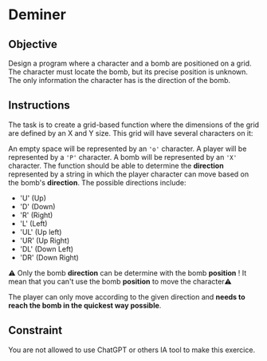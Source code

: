 # Deminer

## Objective
Design a program where a character and a bomb are positioned on a grid. The character must locate the bomb, but its precise position is unknown. The only information the character has is the direction of the bomb.

## Instructions
The task is to create a grid-based function where the dimensions of the grid are defined by an X and Y size. This grid will have several characters on it:

An empty space will be represented by an `'o'` character.
A player will be represented by a `'P'` character.
A bomb will be represented by an `'X'` character.
The function should be able to determine the **direction** represented by a string in which the player character can move based on the bomb's **direction**. The possible directions include:

- 'U' (Up)
- 'D' (Down)
- 'R' (Right)
- 'L' (Left)
- 'UL' (Up left)
- 'UR' (Up Right)
- 'DL' (Down Left)
- 'DR' (Down Right)  

⚠️ Only the bomb **direction** can be determine with the bomb **position** ! It mean that you can't use the bomb **position** to move the character⚠️

The player can only move according to the given direction and **needs to reach the bomb in the quickest way possible**.

## Constraint
You are not allowed to use ChatGPT or others IA tool to make this exercice.
